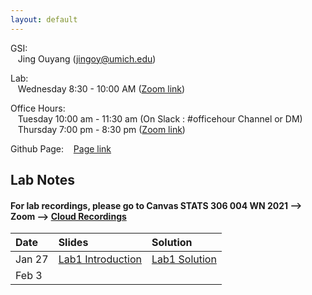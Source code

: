```yaml
---
layout: default
---
```



GSI:\
&nbsp;&nbsp; Jing Ouyang (jingoy@umich.edu)

Lab: \
&nbsp;&nbsp; Wednesday 8:30 - 10:00 AM ([Zoom link](https://umich.zoom.us/j/93970306278)) 

Office Hours:  
&nbsp;&nbsp; Tuesday 10:00 am - 11:30 am (On Slack : #officehour Channel or DM) \
&nbsp;&nbsp; Thursday 7:00 pm - 8:30 pm ([Zoom link](https://umich.zoom.us/j/93970306278)) 

Github Page:
&nbsp;&nbsp; [Page link](https://github.com/jingoystat/jingoystat.github.io)

## Lab Notes

#### For lab recordings, please go to Canvas STATS 306 004 WN 2021 --> Zoom --> [Cloud Recordings](https://umich.instructure.com/courses/417268/external_tools/25194)

| Date       | Slides          | Solution
|:-------------|:------------------|:------------------|
|  Jan 27          | [Lab1 Introduction](Lab_notes/stats306_lab1.ipynb) | [Lab1 Solution](Lab_sltn/stats306_lab1_sol.ipynb)|
|  Feb 3          |  | |

